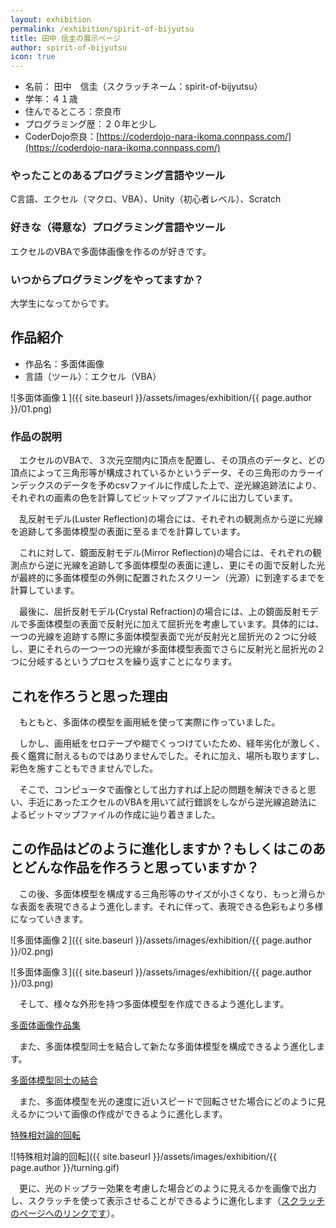 ```yaml
---
layout: exhibition
permalink: /exhibition/spirit-of-bijyutsu
title: 田中 信圭の展示ページ
author: spirit-of-bijyutsu
icon: true
---
```

- 名前： 田中　信圭（スクラッチネーム：spirit-of-bijyutsu）
- 学年：４１歳
- 住んでるところ：奈良市
- プログラミング歴：２０年と少し
- CoderDojo奈良：[https://coderdojo-nara-ikoma.connpass.com/](https://coderdojo-nara-ikoma.connpass.com/)

### やったことのあるプログラミング言語やツール

C言語、エクセル（マクロ、VBA）、Unity（初心者レベル）、Scratch

### 好きな（得意な）プログラミング言語やツール

エクセルのVBAで多面体画像を作るのが好きです。

### いつからプログラミングをやってますか？

大学生になってからです。

## 作品紹介

- 作品名：多面体画像
- 言語（ツール）：エクセル（VBA）

![多面体画像１]({{ site.baseurl }}/assets/images/exhibition/{{ page.author }}/01.png)

### 作品の説明

　エクセルのVBAで、３次元空間内に頂点を配置し、その頂点のデータと、どの頂点によって三角形等が構成されているかというデータ、その三角形のカラーインデックスのデータを予めcsvファイルに作成した上で、逆光線追跡法により、それぞれの画素の色を計算してビットマップファイルに出力しています。

　乱反射モデル(Luster Reflection)の場合には、それぞれの観測点から逆に光線を追跡して多面体模型の表面に至るまでを計算しています。

　これに対して、鏡面反射モデル(Mirror Reflection)の場合には、それぞれの観測点から逆に光線を追跡して多面体模型の表面に達し、更にその面で反射した光が最終的に多面体模型の外側に配置されたスクリーン（光源）に到達するまでを計算しています。

　最後に、屈折反射モデル(Crystal Refraction)の場合には、上の鏡面反射モデルで多面体模型の表面で反射光に加えて屈折光を考慮しています。具体的には、一つの光線を追跡する際に多面体模型表面で光が反射光と屈折光の２つに分岐し、更にそれらの一つ一つの光線が多面体模型表面でさらに反射光と屈折光の２つに分岐するというプロセスを繰り返すことになります。

## これを作ろうと思った理由

　もともと、多面体の模型を画用紙を使って実際に作っていました。

　しかし、画用紙をセロテープや糊でくっつけていたため、経年劣化が激しく、長く鑑賞に耐えるものではありませんでした。それに加え、場所も取りますし、彩色を施すこともできませんでした。

　そこで、コンピュータで画像として出力すれば上記の問題を解決できると思い、手近にあったエクセルのVBAを用いて試行錯誤をしながら逆光線追跡法によるビットマップファイルの作成に辿り着きました。

## この作品はどのように進化しますか？もしくはこのあとどんな作品を作ろうと思っていますか？

　この後、多面体模型を構成する三角形等のサイズが小さくなり、もっと滑らかな表面を表現できるよう進化します。それに伴って、表現できる色彩もより多様になっていきます。

![多面体画像２]({{ site.baseurl }}/assets/images/exhibition/{{ page.author }}/02.png)

![多面体画像３]({{ site.baseurl }}/assets/images/exhibition/{{ page.author }}/03.png)

　そして、様々な外形を持つ多面体模型を作成できるよう進化します。

[多面体画像作品集](https://www.notion.so/a13eefae03de45c89f1a819770fa1daf?v=bcb267147376466690732e062b8e0b79)

　また、多面体模型同士を結合して新たな多面体模型を構成できるよう進化します。

[多面体模型同士の結合](https://www.notion.so/90f443f4cbb745979af8110d8b5c2905?v=f250d9e21f6b44f59253779381ea6828)

　また、多面体模型を光の速度に近いスピードで回転させた場合にどのように見えるかについて画像の作成ができるように進化します。

[特殊相対論的回転](https://www.notion.so/6b8c1dcf610a4f54a094050ea426c26f?v=b1f3950020844193939e63cb0c39c3f8)

![特殊相対論的回転]({{ site.baseurl }}/assets/images/exhibition/{{ page.author }}/turning.gif)

　更に、光のドップラー効果を考慮した場合どのように見えるかを画像で出力し、スクラッチを使って表示させることができるように進化します（[スクラッチのページへのリンクです](https://scratch.mit.edu/projects/510460707/)）。
